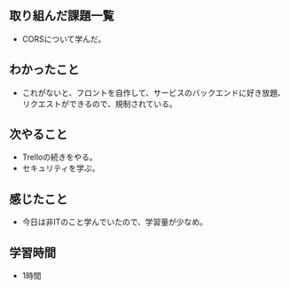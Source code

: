## 取り組んだ課題一覧
- CORSについて学んだ。

## わかったこと
- これがないと、フロントを自作して、サービスのバックエンドに好き放題、リクエストができるので、規制されている。

## 次やること
- Trelloの続きをやる。
- セキュリティを学ぶ。

## 感じたこと
- 今日は非ITのこと学んでいたので、学習量が少なめ。

## 学習時間
- 1時間